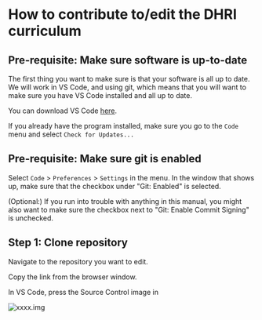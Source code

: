 # How to contribute to/edit the DHRI curriculum

## Pre-requisite: Make sure software is up-to-date

The first thing you want to make sure is that your software is all up to date. We will work in VS Code, and using git, which means that you will want to make sure you have VS Code installed and all up to date.

You can download VS Code [here](https://code.visualstudio.com/download).

If you already have the program installed, make sure you go to the `Code` menu and select `Check for Updates...`

## Pre-requisite: Make sure git is enabled

Select `Code` > `Preferences` > `Settings` in the menu. In the window that shows up, make sure that the checkbox under "Git: Enabled" is selected.

(Optional:) If you run into trouble with anything in this manual, you might also want to make sure the checkbox next to "Git: Enable Commit Signing" is unchecked.

## Step 1: Clone repository

Navigate to the repository you want to edit.

Copy the link from the browser window.

In VS Code, press the Source Control image in 

![xxxx.img](img)